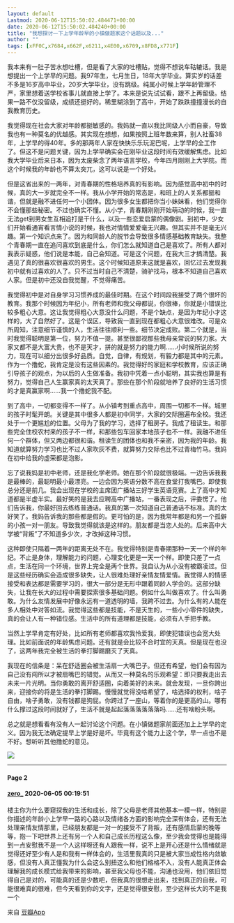 ```yaml
---
layout: default
Lastmod: 2020-06-12T15:50:02.484471+00:00
date: 2020-06-12T15:50:02.484240+00:00
title: "我想探讨一下上学年龄早的小镇做题家这个话题以及..."
author: ""
tags: [xFF0C,x7684,x662F,x6211,x4E00,x6709,x8FD8,x771F]
---
```


我本来有一肚子苦水想吐槽，但是看了大家的吐槽贴，觉得不想说车轱辘话。我是想提出一个上学早的问题。我97年生，七月生日，18年大学毕业。算实岁的话差不多是16岁高中毕业，20岁大学毕业，没有跳级。纯属小时候上学年龄管理不严，家里想着送学校省事儿就直接上学了。本来是说先试试看，跟不上再留级。结果一路不仅没留级，成绩还挺好的。稀里糊涂到了高中，开始了跌跌撞撞漫长的自我教育历史。

我觉得现在社会大家对年龄都挺敏感的。我妈就一直以我比同级人小而自豪，导致我也有一种莫名的优越感。其实现在想想，如果按照上班年数来算，别人社畜38年，上学早的得40年。多的那两年人家在快快乐乐玩泥巴呢，上学早的全工作了。但这不是问题关键，因为上学早确实会在刚毕业这段时间有效缓解焦虑。比如我大学毕业后来日本，因为太废柴念了两年语言学校，今年四月刚刚上大学院。而这个时候我的年龄也不算太突兀，这可以说是一个好处。

但是这省出来的一两年，对青春期的性格培养真的有影响。因为感觉高中初中的时候，真的大一岁就完全不一样。我从小学开始的常态是，和班上的人关系都挺和谐，但就是融不进任何一个小团体。因为很多女生都把你当小妹妹看，他们觉得你不会懂那些秘密。不过也确实不懂。从小学，青春期刚刚开始萌动的时候，我一直无法get到男女生互相追打是干什么，以及一些恋爱启蒙的偶像剧。到初中，少女们开始看通宵看言情小说的时候，我也对情情爱爱毫无兴趣。但其实并不是毫无兴趣。第一个知识点来了。因为和同龄人的脱节会导致很多情感基础教育缺失。我整个青春期一直在追问喜欢到底是什么，你们怎么就知道自己是喜欢了。所有人都对我表示疑惑，他们说是本能，自己会知道。可是这个问题，在我大三才搞清楚。我遇见了真的很喜欢很喜欢的男生。这个时候知道原来这就是喜欢，回忆过去发现我初中就有过喜欢的人了。只不过当时自己不清楚，骑驴找马，根本不知道自己喜欢人家。但是初中还没自我觉醒，不觉得痛苦。

我觉得初中是对自身学习习惯养成的最佳时期。在这个时间段我接受了两个很坏的教育。我那个时候因为年纪小，所有老师和我父母都说，你很棒，你就是小错误比较多粗心大意。这让我觉得粗心大意没什么问题，不是个缺点，是因为年纪小才这样的，大了自然好了。这是个误区，导致我一直到现在都粗心大意很难改。可是众所周知，注意细节谨慎的人，生活往往顺利一些。细节决定成败。第二个就是，当时我觉得聪明是第一位，努力不值一提。甚至很鄙视那些我母亲常说的努力家。大家又都不是大富大贵，也不是天才，拼的就是努力的能力啊……小时候所说的努力，现在可以细分出很多好品质。自觉，自律，有规划，有毅力都是其中的元素。作为一个撸蛇，我肯定是没有这些因素的。我觉得好的家庭和学校教育，应该正确引导孩子的观点，为以后的人生做准备。我初中凭着一点小聪明，其实我也算是有努力，觉得自己人生赢家真的太天真了。那些在那个阶段就培养了良好的生活习惯的才是真赢家啊……我一个撸蛇我不配。

到了高中，一切都变得不一样了。从小镇考到重点高中，周围一切都不一样。城里的孩子时髦开朗。关键是其中很多人都是初中同学，大家的交际圈遍布全校。我还处于一个更尴尬的位置。父母为了我的学习，选择了租房子。我成了租读生。和那些完全住校农村来的孩子不一样，和那些包车回家本地孩子也不一样。我融不进任何一个群体，但又两边都很和谐。租读生的团体也和我不亲密，因为我的年龄。我知道就算努力学习也比不过人家吹灰不费，就算努力交际也比不过青梅竹马。我妈在初中给我的虚荣都是泡影。

忘了说我妈是初中老师，还是我化学老师。她在那个阶段就很极端。一边告诉我我是最棒的，最聪明最小最漂亮。一边会因为英语分数不高在食堂打我嘴巴。即使我总分还是前几。我会出现在学校的主席团广播站三好学生英语竞赛。上了高中才知道都是半虚半实。最好笑的是我去应聘高中广播站，一番表现之后，评委愣了。他们告诉我，你最好回去练练普通话。我真的第一次知道自己普通话不标准。真的太好笑了。我妈告诉我的那些都是假的。更可怕的是，因为我常年都是和另一个孤僻的小孩一对一朋友。导致我觉得就该是这样的。朋友都是当恋人处的。后来高中大学被“背叛”了不知道多少次，才改掉这种习惯。

这种即使只隔着一两年的距离无处不在。我觉得特别是青春期那种一天一个样的年纪。不止是身体，理解能力的问题，心理变化更是一天一个样。即使只差了一点点，生活在同一个环境，世界上完全是两个世界。我自认为从小没有被霸凌过。但是这些经历确实会造成很多缺失，让人很难处理好亲情友情爱情。我觉得人的情感接受和表达都是需要学习的，很大一部分是无形中跟着同龄人学会的。这部分缺失，让我在长大的过程中需要探索很多基础问题。例如什么叫做喜欢了。什么叫勇敢。为什么友情发展中好像永远有一道透明的墙，我跨不过去。为什么有的人能在多人相处中对答如流。我觉得这些都是技能，不是天生的，一些小小零件的缺失，真的会让人有一种错位感。生活中的所有道理都是技能，必须有人手把手教。

当然上学早肯定有好处，比如所有老师都喜欢我怜爱我，即使犯错误也会宽大处理。比如前面说的年龄焦虑问题。还有就是会比较不合时宜的天真。但是现在也没了，这两年我完全被生活的拳打脚踢磨灭了天真。

我现在的信条是：呆在舒适圈会被生活扇一大嘴巴子。但还有希望，他们会有因为自己没有闯所以才被扇嘴巴的错觉。从而又一种莫名的乐观希望：即只要我走出去未来一片光明。当你勇敢的离开舒适圈，向着美好的未来。就会发现，一旦你跨出来，迎接你的将是生活的拳打脚踢。慢慢就觉得没啥希望了，啥选择的权利，啥子自由，啥子勇敢，没有钱都是狗屁。你跨过了一座山，等着你的是更高的山。哪有什么撑过这段时间就好了，生活不就是起起落落落落落落吗……还有啥盼头啊。

总之就是想看看有没有人一起讨论这个问题。在小镇做题家前面还加上上学早的定义。因为我无法确定提早上学是好是坏。毕竟有这个能力上这个学，早一点也不是不好。想听听其他撸蛇的意见。

![](https://images.weserv.nl/?url=https%3A//img9.doubanio.com/view/group_topic/l/public/p283733420.jpg)

* * *

#### Page 2

#### [zero\_](https://www.douban.com/people/191931013/) 2020-06-05 00:19:51

楼主你为什么要窥探我的生活和成长，除了父母是老师其他基本一模一样，特别是你描述的年龄小上学早一路的心路以及情绪各方面的影响完全深有体会，还有无法处理亲情友情那里，已经朋友都是一对一的接受不了背叛，还有感情启蒙的晚等等，抱一下吧世界上还有另一个人和自己成长历程这么像，至少我会觉得也是能得到一点安慰我不是一个人这样呀还有人跟我一样，说不上是开心还是什么情绪就是觉得还好至少有人是和我有一样体会的，生活里我真的只是被大家当成性格内敛敏感，但没有人真正懂我为什么会这么别扭这么和他们格格不入，没有人能真正体会理解我的成长模式给我带来的影响，甚至我父母也不能，沟通也没用，他们依旧觉得自己是对的，可能真的还是少数吧，但我真的很想走出来，找到真正的自我，可能很难真的很难，但今天看到你的文字，还是觉得很安慰，至少这样长大的不是我一个

来自 [豆瓣App](/doubanapp/app?channel=from_group_topic)

